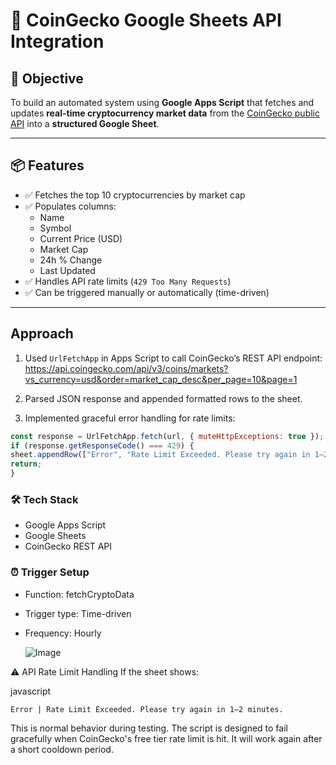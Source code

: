 # 🚀 CoinGecko Google Sheets API Integration

## 🎯 Objective

To build an automated system using **Google Apps Script** that fetches and updates **real-time cryptocurrency market data** from the [CoinGecko public API](https://www.coingecko.com/en/api) into a **structured Google Sheet**.

---

## 📦 Features

- ✅ Fetches the top 10 cryptocurrencies by market cap
- ✅ Populates columns:
  - Name
  - Symbol
  - Current Price (USD)
  - Market Cap
  - 24h % Change
  - Last Updated
- ✅ Handles API rate limits (`429 Too Many Requests`)
- ✅ Can be triggered manually or automatically (time-driven)

---

## Approach

1. Used `UrlFetchApp` in Apps Script to call CoinGecko’s REST API endpoint:
https://api.coingecko.com/api/v3/coins/markets?vs_currency=usd&order=market_cap_desc&per_page=10&page=1

2. Parsed JSON response and appended formatted rows to the sheet.

3. Implemented graceful error handling for rate limits:

```javascript
const response = UrlFetchApp.fetch(url, { muteHttpExceptions: true });
if (response.getResponseCode() === 429) {
sheet.appendRow(["Error", "Rate Limit Exceeded. Please try again in 1–2 minutes."]);
return;
}
```

### 🛠 Tech Stack
- Google Apps Script
- Google Sheets
- CoinGecko REST API

### ⏰ Trigger Setup
- Function: fetchCryptoData
- Trigger type: Time-driven
- Frequency: Hourly

  ![Image](https://github.com/user-attachments/assets/2eb05cea-ca7c-4afe-b3ba-7f7d7a4a964b)

⚠️ API Rate Limit Handling
If the sheet shows:

javascript
```
Error | Rate Limit Exceeded. Please try again in 1–2 minutes.
```
This is normal behavior during testing. The script is designed to fail gracefully when CoinGecko's free tier rate limit is hit. It will work again after a short cooldown period.

